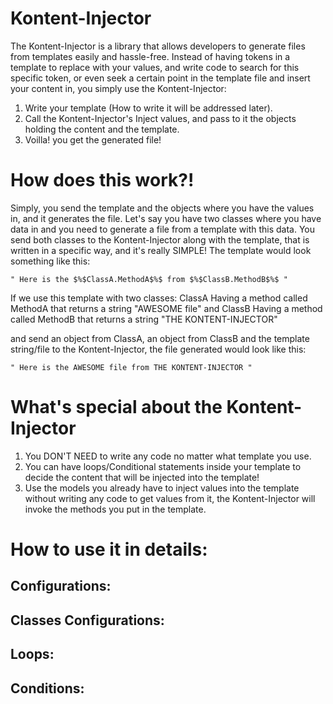 # Kontent-Injector

The Kontent-Injector is a library that allows developers to generate files from templates easily and hassle-free.
Instead of having tokens in a template to replace with your values, and write code to search for this specific token, or even seek a certain point in the template file and insert your content in, you simply use the Kontent-Injector:
  1. Write your template (How to write it will be addressed later).
  2. Call the Kontent-Injector's Inject values, and pass to it the objects holding the content and the template.
  3. Voilla! you get the generated file!
  
# How does this work?!
Simply, you send the template and the objects where you have the values in, and it generates the file.
Let's say you have two classes where you have data in and you need to generate a file from a template with this data.
You send both classes to the Kontent-Injector along with the template, that is written in a specific way, and it's really SIMPLE!
The template would look something like this:
```
" Here is the $%$ClassA.MethodA$%$ from $%$ClassB.MethodB$%$ "
```
If we use this template with two classes:
ClassA
Having a method called MethodA that returns a string "AWESOME file"
and ClassB
Having a method called MethodB that returns a string "THE KONTENT-INJECTOR"

and send an object from ClassA, an object from ClassB and the template string/file to the Kontent-Injector, the file generated would look like this:
```
" Here is the AWESOME file from THE KONTENT-INJECTOR "
```
# What's special about the Kontent-Injector
1. You DON'T NEED to write any code no matter what template you use.
2. You can have loops/Conditional statements inside your template to decide the content that will be injected into the template!
3. Use the models you already have to inject values into the template without writing any code to get values from it, the Kontent-Injector will invoke the methods you put in the template.

# How to use it in details:
## Configurations:
## Classes Configurations:
## Loops:
## Conditions:
